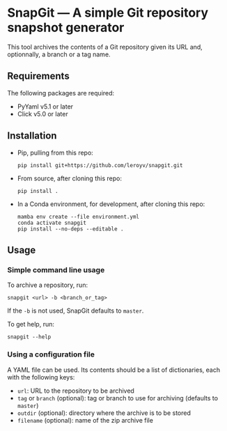 # SnapGit — A simple Git repository snapshot generator

This tool archives the contents of a Git repository given its URL and, optionnally, a branch or a tag name.

## Requirements

The following packages are required:

- PyYaml v5.1 or later
- Click v5.0 or later

## Installation

* Pip, pulling from this repo:
  ```
  pip install git+https://github.com/leroyv/snapgit.git
  ```

* From source, after cloning this repo:
  ```
  pip install .
  ```

* In a Conda environment, for development, after cloning this repo:
  ```
  mamba env create --file environment.yml
  conda activate snapgit
  pip install --no-deps --editable .
  ```

## Usage

### Simple command line usage

To archive a repository, run:
```
snapgit <url> -b <branch_or_tag>
```
If the `-b` is not used, SnapGit defaults to `master`.

To get help, run:
```
snapgit --help
```

### Using a configuration file

A YAML file can be used. Its contents should be a list of dictionaries, each with the following keys:

- `url`: URL to the repository to be archived
- `tag` or `branch` (optional): tag or branch to use for archiving (defaults to `master`)
- `outdir` (optional): directory where the archive is to be stored
- `filename` (optional): name of the zip archive file
